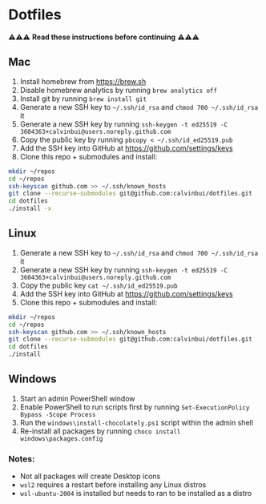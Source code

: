 # Dotfiles

⚠️⚠️⚠️  **Read these instructions before continuing** ⚠️⚠️⚠️

## Mac

1. Install homebrew from https://brew.sh
1. Disable homebrew analytics by running `brew analytics off`
1. Install git by running `brew install git`
1. Generate a new SSH key to `~/.ssh/id_rsa` and `chmod 700 ~/.ssh/id_rsa` it
1. Generate a new SSH key by running `ssh-keygen -t ed25519 -C 3604363+calvinbui@users.noreply.github.com`
1. Copy the public key by running `pbcopy < ~/.ssh/id_ed25519.pub`
1. Add the SSH key into GitHub at https://github.com/settings/keys
1. Clone this repo + submodules and install:

```bash
mkdir ~/repos
cd ~/repos
ssh-keyscan github.com >> ~/.ssh/known_hosts
git clone --recurse-submodules git@github.com:calvinbui/dotfiles.git
cd dotfiles
./install -x
```

## Linux

1. Generate a new SSH key to `~/.ssh/id_rsa` and `chmod 700 ~/.ssh/id_rsa` it
1. Generate a new SSH key by running `ssh-keygen -t ed25519 -C 3604363+calvinbui@users.noreply.github.com`
1. Copy the public key `cat ~/.ssh/id_ed25519.pub`
1. Add the SSH key into GitHub at https://github.com/settings/keys
1. Clone this repo + submodules and install:

```bash
mkdir ~/repos
cd ~/repos
ssh-keyscan github.com >> ~/.ssh/known_hosts
git clone --recurse-submodules git@github.com:calvinbui/dotfiles.git
cd dotfiles
./install
```

## Windows

1. Start an admin PowerShell window
1. Enable PowerShell to run scripts first by running `Set-ExecutionPolicy Bypass -Scope Process`
1. Run the `windows\install-chocolately.ps1` script within the admin shell
1. Re-install all packages by running `choco install windows\packages.config`


### Notes:
  - Not all packages will create Desktop icons
  - `wsl2` requires a restart before installing any Linux distros
  - `wsl-ubuntu-2004` is installed but needs to ran to be installed as a distro
